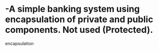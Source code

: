 # -A simple banking system using encapsulation of private and public components. Not used (Protected).
 encapsulation
